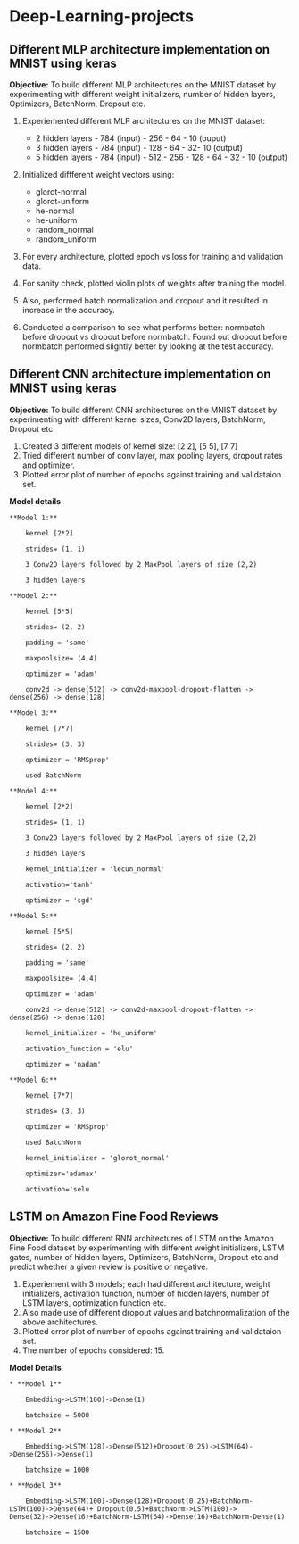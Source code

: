 # Deep-Learning-projects

## Different MLP architecture implementation on MNIST using keras
**Objective:** To build different MLP architectures on the MNIST dataset by experimenting with different  weight initializers, number of hidden layers, Optimizers, BatchNorm, Dropout etc.

1. Experiemented different MLP architectures on the MNIST dataset:

    * 2 hidden layers - 784 (input) - 256 - 64 - 10 (ouput)
    * 3 hidden layers - 784 (input) - 128 - 64 - 32- 10 (output)
    * 5 hidden layers - 784 (input) - 512 - 256 - 128 - 64 - 32 - 10 (output)

2. Initialized diffferent weight vectors using:

	* glorot-normal
    * glorot-uniform
    * he-normal
    * he-uniform
	* random_normal
	* random_uniform
	
3. For every architecture, plotted epoch vs loss for training and validation data.

4. For sanity check, plotted violin plots of weights after training the model.

5. Also, performed batch normalization and dropout and it resulted in increase in the accuracy.

6. Conducted a comparison to see what performs better: normbatch before dropout vs dropout before normbatch. Found out dropout before normbatch performed slightly better by looking at the test accuracy.

## Different CNN architecture implementation on MNIST using keras
**Objective:** To build different CNN architectures on the MNIST dataset by experimenting with different kernel sizes, Conv2D layers, BatchNorm, Dropout etc

1. Created 3 different models of kernel size: [2 2], [5 5], [7  7]
2. Tried different number of conv layer, max pooling layers, dropout rates and optimizer.
3. Plotted error plot of number of epochs against training and validataion set.

**Model details**

    **Model 1:**
	
	    kernel [2*2]
		
		strides= (1, 1)
		
		3 Conv2D layers followed by 2 MaxPool layers of size (2,2)
		
		3 hidden layers
	 
    **Model 2:**
	
        kernel [5*5]
		
		strides= (2, 2)
		
		padding = 'same'
		
		maxpoolsize= (4,4)
		
		optimizer = 'adam'
		
		conv2d -> dense(512) -> conv2d-maxpool-dropout-flatten -> dense(256) -> dense(128)
	 
    **Model 3:**
	 
	    kernel [7*7]
		
        strides= (3, 3)
		
        optimizer = 'RMSprop'
		
        used BatchNorm
	 
    **Model 4:**
	 
		kernel [2*2]
		
		strides= (1, 1)
		
		3 Conv2D layers followed by 2 MaxPool layers of size (2,2)
		
		3 hidden layers
		
		kernel_initializer = 'lecun_normal'
		
		activation='tanh'
		
		optimizer = 'sgd'
	  
    **Model 5:**
	  
	    kernel [5*5]
		
		strides= (2, 2)
		
		padding = 'same'
		
		maxpoolsize= (4,4)
		
		optimizer = 'adam'
		
		conv2d -> dense(512) -> conv2d-maxpool-dropout-flatten -> dense(256) -> dense(128)
		
		kernel_initializer = 'he_uniform'
		
		activation_function = 'elu'
		
		optimizer = 'nadam'
	  
    **Model 6:**
	  
		kernel [7*7]
		
		strides= (3, 3)
		
		optimizer = 'RMSprop'
		
		used BatchNorm
		
		kernel_initializer = 'glorot_normal'
		
		optimizer='adamax'
		
		activation='selu

## LSTM on Amazon Fine Food Reviews
**Objective:** To build different RNN architectures of LSTM on the Amazon Fine Food dataset by experimenting with different weight initializers, LSTM gates, number of hidden layers, Optimizers, BatchNorm, Dropout etc and predict whether a given review is positive or negative. 

1. Experiement with 3 models; each had different architecture, weight initializers, activation function, number of hidden layers, number of LSTM layers, optimization function etc.
2. Also made use of different dropout values and batchnormalization of the above architectures.
3. Plotted error plot of number of epochs against training and validataion set.
5. The number of epochs considered: 15.

**Model Details**

    * **Model 1**
    
	    Embedding->LSTM(100)->Dense(1)
		
        batchsize = 5000
		
    * **Model 2**
    
		Embedding->LSTM(128)->Dense(512)+Dropout(0.25)->LSTM(64)->Dense(256)->Dense(1)
        
		batchsize = 1000
		
    * **Model 3**
	
        Embedding->LSTM(100)->Dense(128)+Dropout(0.25)+BatchNorm-LSTM(100)->Dense(64)+ Dropout(0.5)+BatchNorm->LSTM(100)->
    Dense(32)->Dense(16)+BatchNorm-LSTM(64)->Dense(16)+BatchNorm-Dense(1)
	
        batchsize = 1500




